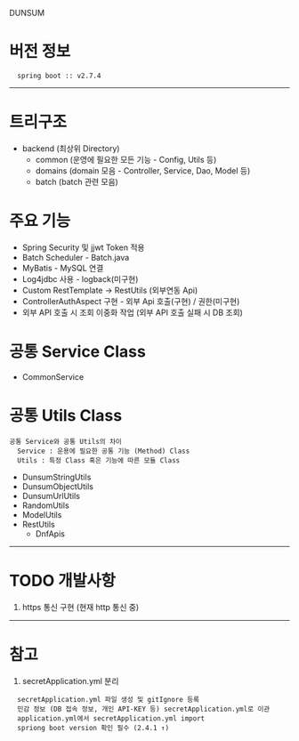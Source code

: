DUNSUM

# 버전 정보
```
  spring boot :: v2.7.4
```

***

# 트리구조
* backend (최상위 Directory)
  * common (운영에 필요한 모든 기능 - Config, Utils 등)
  * domains (domain 모음 - Controller, Service, Dao, Model 등)
  * batch (batch 관련 모음)

# 주요 기능
* Spring Security 및 jjwt Token 적용
* Batch Scheduler - Batch.java
* MyBatis - MySQL 연결
* Log4jdbc 사용 - logback(미구현)
* Custom RestTemplate → RestUtils (외부연동 Api)
* ControllerAuthAspect 구현 - 외부 Api 호출(구현) / 권한(미구현)
* 외부 API 호출 시 조회 이중화 작업 (외부 API 호출 실패 시 DB 조회)

# 공통 Service Class
* CommonService

# 공통 Utils Class
```
공통 Service와 공통 Utils의 차이
  Service : 운용에 필요한 공통 기능 (Method) Class
  Utils : 특정 Class 혹은 기능에 따른 모듈 Class
```
* DunsumStringUtils
* DunsumObjectUtils
* DunsumUrlUtils
* RandomUtils
* ModelUtils
* RestUtils
  * DnfApis


***

# TODO 개발사항
1. https 통신 구현 (현재 http 통신 중)

***

# 참고
1. secretApplication.yml 분리
```
  secretApplication.yml 파일 생성 및 gitIgnore 등록
  민감 정보 (DB 접속 정보, 개인 API-KEY 등) secretApplication.yml로 이관
  application.yml에서 secretApplication.yml import
  spriong boot version 확인 필수 (2.4.1 ↑)
```

